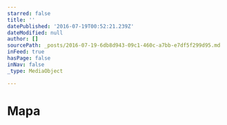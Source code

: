 ```yaml
---
starred: false
title: ''
datePublished: '2016-07-19T00:52:21.239Z'
dateModified: null
author: []
sourcePath: _posts/2016-07-19-6db8d943-09c1-460c-a7bb-e7df5f299d95.md
inFeed: true
hasPage: false
inNav: false
_type: MediaObject

---
```

# Mapa